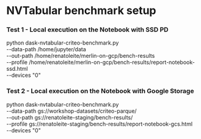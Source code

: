 # NVTabular benchmark setup

### Test 1 - Local execution on the Notebook with SSD PD

python dask-nvtabular-criteo-benchmark.py \
--data-path /home/jupyter/data \
--out-path /home/renatoleite/merlin-on-gcp/bench-results \
--profile /home/renatoleite/merlin-on-gcp/bench-results/report-notebook-ssd.html \
--devices "0"
 <!-- Optional \
--part-mem-frac 0.01 \
--device-limit-frac 0.2 \
--device-pool-frac 0.2 -->

### Test 2 - Local execution on the Notebook with Google Storage

python dask-nvtabular-criteo-benchmark.py \
--data-path gs://workshop-datasets/criteo-parque/ \
--out-path gs://renatoleite-staging/bench-results/ \
--profile gs://renatoleite-staging/bench-results/report-notebook-gcs.html \
--devices "0"
